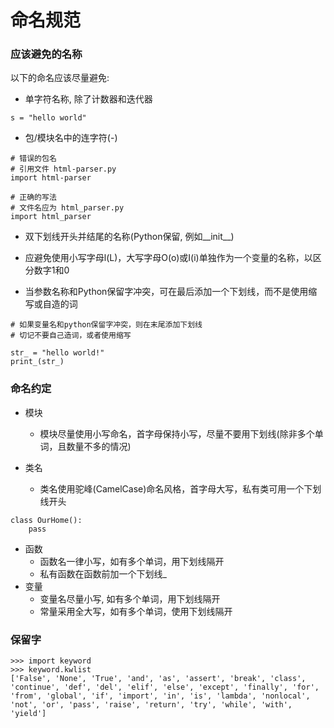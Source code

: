 # 命名规范

### 应该避免的名称

以下的命名应该尽量避免:

* 单字符名称, 除了计数器和迭代器

```
s = "hello world"
```

* 包/模块名中的连字符\(-\)

```
# 错误的包名
# 引用文件 html-parser.py
import html-parser

# 正确的写法
# 文件名应为 html_parser.py
import html_parser
```

* 双下划线开头并结尾的名称\(Python保留, 例如\_\_init\_\_\)

* 应避免使用小写字母l\(L\)，大写字母O\(o\)或I\(i\)单独作为一个变量的名称，以区分数字1和0

* 当参数名称和Python保留字冲突，可在最后添加一个下划线，而不是使用缩写或自造的词

```
# 如果变量名和python保留字冲突，则在末尾添加下划线
# 切记不要自己造词，或者使用缩写

str_ = "hello world!"
print_(str_)
```

### 命名约定

* 模块

  * 模块尽量使用小写命名，首字母保持小写，尽量不要用下划线\(除非多个单词，且数量不多的情况\)

* 类名

  * 类名使用驼峰\(CamelCase\)命名风格，首字母大写，私有类可用一个下划线开头

```
class OurHome():
    pass
```

* 函数
  * 函数名一律小写，如有多个单词，用下划线隔开
  * 私有函数在函数前加一个下划线\_
* 变量
  * 变量名尽量小写, 如有多个单词，用下划线隔开
  * 常量采用全大写，如有多个单词，使用下划线隔开

### 保留字

```
>>> import keyword
>>> keyword.kwlist
['False', 'None', 'True', 'and', 'as', 'assert', 'break', 'class', 'continue', 'def', 'del', 'elif', 'else', 'except', 'finally', 'for', 'from', 'global', 'if', 'import', 'in', 'is', 'lambda', 'nonlocal', 'not', 'or', 'pass', 'raise', 'return', 'try', 'while', 'with', 'yield']
```



